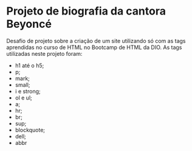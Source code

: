 # Projeto de biografia da cantora Beyoncé
Desafio de projeto sobre a criação de um site utilizando só com as tags aprendidas no curso de HTML no Bootcamp de HTML da DIO.
As tags utilizadas neste projeto foram:
- h1 até o h5;
- p;
- mark;
- small;
- i e strong;
- ol e ul;
- a;
- hr;
- br;
- sup;
- blockquote;
- dell;
- abbr

